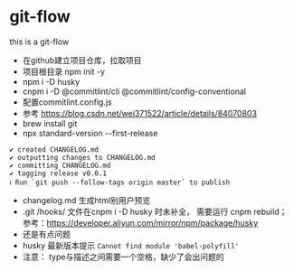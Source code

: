 <!--
 * @version: v0.0.1
 * @Author: hailong.chen
 * @Date: 2020-06-04 21:53:40
 * @LastEditors: hailong.chen
 * @LastEditTime: 2020-06-05 00:08:47
 * @Descripttion: 
--> 
# git-flow
this is a git-flow
- 在github建立项目仓库，拉取项目
- 项目根目录 npm init -y
- npm i -D husky
- cnpm i -D @commitlint/cli @commitlint/config-conventional
- 配置commitlint.config.js
- 参考 https://blog.csdn.net/wei371522/article/details/84070803
- brew install git
- npx standard-version --first-release
```
✔ created CHANGELOG.md
✔ outputting changes to CHANGELOG.md
✔ committing CHANGELOG.md
✔ tagging release v0.0.1
ℹ Run `git push --follow-tags origin master` to publish
```
- changelog.md 生成html别用户预览
- .git /hooks/ 文件在cnpm i -D husky 时未补全， 需要运行 cnpm rebuild；参考：https://developer.aliyun.com/mirror/npm/package/husky
- 还是有点问题
- husky 最新版本提示 ```Cannot find module 'babel-polyfill'```
- 注意： type与描述之间需要一个空格，缺少了会出问题的